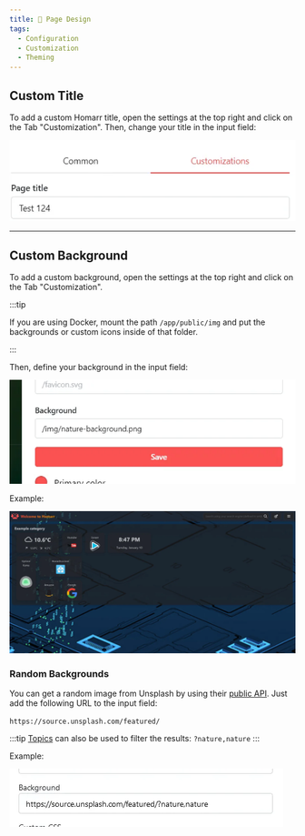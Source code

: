 ```yaml
---
title: 📄 Page Design
tags:
  - Configuration
  - Customization
  - Theming
---
```



## Custom Title

To add a custom Homarr title, open the settings at the top right and click on the Tab "Customization". Then, change your title in the input field:

![homarr input field for custom title](./img/customizations-custom-title-setting.webp)

---

## Custom Background

To add a custom background, open the settings at the top right and click on the Tab "Customization".

:::tip

If you are using Docker, mount the path ``/app/public/img`` and put the backgrounds or custom icons inside of that folder.

:::

Then, define your background in the input field:

![homarr background settings](./img/customizations-custom-background-setting.webp)

Example:

![homarr with custom background](./img/customizations-custom-background-dashboard.webp)

### Random Backgrounds

You can get a random image from Unsplash by using their [public API](https://unsplash.com). Just add the following URL to the input field:

`https://source.unsplash.com/featured/`

:::tip
 [Topics](https://unsplash.com/t) can also be used to filter the results: `?nature,nature`
:::

Example:

![homarr with random unplash background](./img/customizations-custom-background-unplash.webp)

